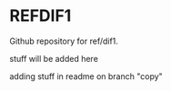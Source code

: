 # REFDIF1
Github repository for ref/dif1.

stuff will be added here

adding stuff in readme on branch "copy"
